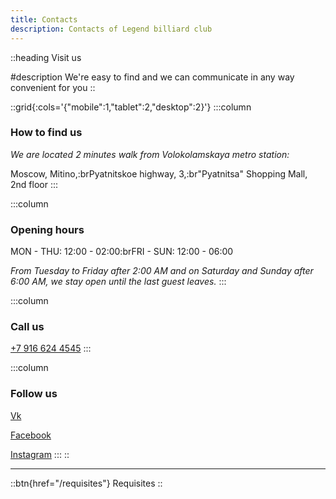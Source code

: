 ```yaml
---
title: Contacts
description: Contacts of Legend billiard club
---
```


::heading
Visit us

#description
We're easy to find and we can communicate in any way convenient for you
::

::grid{:cols='{"mobile":1,"tablet":2,"desktop":2}'}
  :::column
  ### How to find us
  
  *We are located 2 minutes walk from Volokolamskaya metro station:*
  
  Moscow, Mitino,\:brPyatnitskoe highway, 3,\:br"Pyatnitsa" Shopping Mall, 2nd floor
  :::

  :::column
  ### Opening hours
  
  MON - THU: 12:00 - 02:00\:brFRI - SUN: 12:00 - 06:00
  
  *From Tuesday to Friday after 2:00 AM and on Saturday and Sunday after 6:00 AM, we stay open until the last guest leaves.*
  :::

  :::column
  ### Call us
  
  [+7 916 624 4545](tel:+79166244545)
  :::

  :::column
  ### Follow us
  
  [Vk](https://vk.com/legendbcru)
  
  [Facebook](https://facebook.com/legendbcru)
  
  [Instagram](https://instagram.com/legendbcru)
  :::
::

---

::btn{href="/requisites"}
Requisites
::
